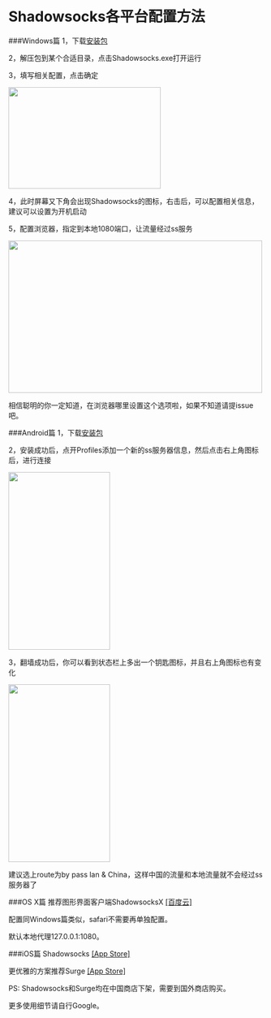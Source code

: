 # Shadowsocks各平台配置方法

###Windows篇
1，下载[安装包](http://7xq276.com2.z0.glb.qiniucdn.com/Shadowsocks-win-2.5.6.zip)

2，解压包到某个合适目录，点击Shadowsocks.exe打开运行

3，填写相关配置，点击确定

<img src="http://7xq276.com2.z0.glb.qiniucdn.com/ss_windows_1.png" width="300" height="200" />

4，此时屏幕又下角会出现Shadowsocks的图标，右击后，可以配置相关信息，建议可以设置为开机启动

5，配置浏览器，指定到本地1080端口，让流量经过ss服务

<img src="http://7xq276.com2.z0.glb.qiniucdn.com/ss_windows_2.jpg" width="500" height="300" />

相信聪明的你一定知道，在浏览器哪里设置这个选项啦，如果不知道请提issue吧。


###Android篇
1，下载[安装包](http://7xq276.com2.z0.glb.qiniucdn.com/shadowsocks-nightly-2.9.10.apk)

2，安装成功后，点开Profiles添加一个新的ss服务器信息，然后点击右上角图标后，进行连接

<img src="http://7xq276.com2.z0.glb.qiniucdn.com/ss_android_1.png" width="200" height="350" />

3，翻墙成功后，你可以看到状态栏上多出一个钥匙图标，并且右上角图标也有变化

<img src="http://7xq276.com2.z0.glb.qiniucdn.com/ss_android_2.png" width="200" height="350" />

建议选上route为by pass lan & China，这样中国的流量和本地流量就不会经过ss服务器了

###OS X篇
推荐图形界面客户端ShadowsocksX [[百度云]](http://pan.baidu.com/s/1sktm6ol)

配置同Windows篇类似，safari不需要再单独配置。

默认本地代理127.0.0.1:1080。

###iOS篇
Shadowsocks [[App Store]](https://itunes.apple.com/tc/app/shadowsocks/id665729974?mt=8)

更优雅的方案推荐Surge [[App Store]](https://itunes.apple.com/us/app/surge-web-developer-tool-proxy/id1040100637?ls=1&mt=8)

PS: Shadowsocks和Surge均在中国商店下架，需要到国外商店购买。

更多使用细节请自行Google。

